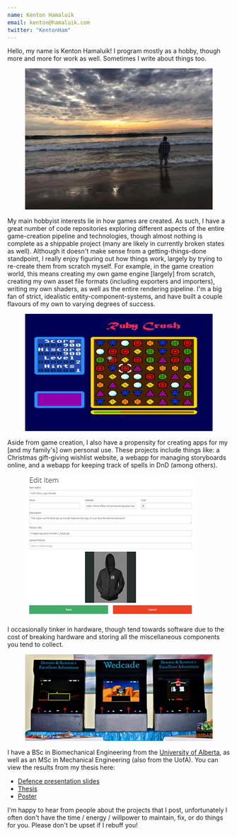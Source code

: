 ```yaml
---
name: Kenton Hamaluik
email: kenton@hamaluik.com
twitter: "KentonHam"
---
```


Hello, my name is Kenton Hamaluik! I program mostly as a hobby, though more and more for work as well. Sometimes I write about things too.

<figure>
    <img src="/assets/images/about/ocean.jpg">
</figure>

My main hobbyist interests lie in how games are created. As such, I have a great number of code repositories exploring different aspects of the entire game-creation pipeline and technologies, though almost nothing is complete as a shippable project (many are likely in currently broken states as well). Although it doesn't make sense from a getting-things-done standpoint, I really enjoy figuring out how things work, largely by trying to re-create them from scratch myself. For example, in the game creation world, this means creating my own game engine [largely] from scratch, creating my own asset file formats (including exporters and importers), writing my own shaders, as well as the entire rendering pipeline. I'm a big fan of strict, idealistic entity-component-systems, and have built a couple flavours of my own to varying degrees of success.

<figure>
    <img src="/assets/images/about/rubycrush_ss_full.jpg">
</figure>

Aside from game creation, I also have a propensity for creating apps for my [and my family's] own personal use. These projects include things like: a Christmas gift-giving wishlist website, a webapp for managing storyboards online, and a webapp for keeping track of spells in DnD (among others).

<figure>
    <img src="/assets/images/about/listwish.jpg">
</figure>

I occasionally tinker in hardware, though tend towards software due to the cost of breaking hardware and storing all the miscellaneous components you tend to collect.

<figure>
    <img src="/assets/images/about/wedcade.jpg">
</figure>

I have a BSc in Biomechanical Engineering from the [University of Alberta](https://ualberta.ca), as well as an MSc in Mechanical Engineering (also from the UofA). You can view the results from my thesis here:

* [Defence presentation slides](/assets/msc/Hamaluik_Kenton_D_201406_MSc_Defence.pdf)
* [Thesis](/assets/msc/Hamaluik_Kenton_D_201406_MSc.pdf)
* [Poster](/assets/msc/Hamaluik_Kenton_D_201406_MSc_Poster.pdf)

I'm happy to hear from people about the projects that I post, unfortunately I often don't have the time / energy / willpower to maintain, fix, or do things for you. Please don't be upset if I rebuff you!
